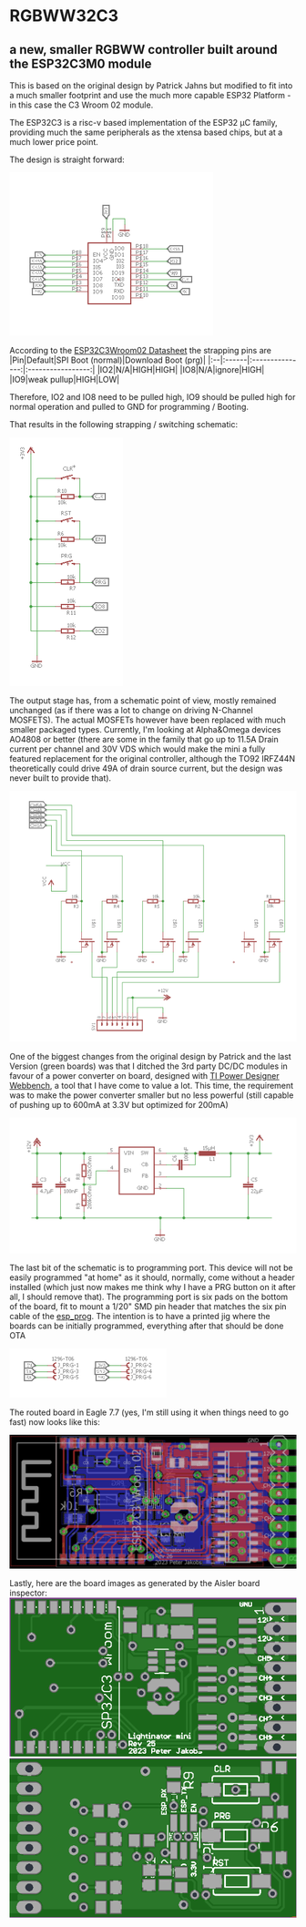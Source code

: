 # RGBWW32C3
## a new, smaller RGBWW controller built around the ESP32C3M0 module

This is based on the original design by Patrick Jahns but modified to fit into a much smaller footprint and use the much more capable ESP32 Platform - in this case the C3 Wroom 02 module.

The ESP32C3 is a risc-v based implementation of the ESP32 µC family, providing much the same peripherals as the xtensa based chips, but at a much lower price point.

The design is straight forward:

![ESP32C3 module schemantic](https://github.com/pljakobs/RGBWW32C3/blob/Ureg/MCU.PNG)

According to the [ESP32C3Wroom02 Datasheet](https://www.espressif.com/sites/default/files/documentation/esp32-c3-wroom-02_datasheet_en.pdf) the strapping pins are
|Pin|Default|SPI Boot (normal)|Download Boot (prg)|
|:--|:------|:---------------:|:-----------------:|
|IO2|N/A|HIGH|HIGH|
|IO8|N/A|ignore|HIGH|
|IO9|weak pullup|HIGH|LOW|

Therefore, IO2 and IO8 need to be pulled high, IO9 should be pulled high for normal operation and pulled to GND for programming / Booting.

That results in the following strapping / switching schematic:

![ESP32C3 pin strapping](https://raw.githubusercontent.com/pljakobs/RGBWW32C3/Ureg/StrappingAndPullup.PNG)

The output stage has, from a schematic point of view, mostly remained unchanged (as if there was a lot to change on driving N-Channel MOSFETS). The actual MOSFETs however have been replaced with much smaller packaged types. Currently, I'm looking at Alpha&Omega devices AO4808 or better (there are some in the family that go up to 11.5A Drain current per channel and 30V VDS which would make the mini a fully featured replacement for the original controller, although the TO92 IRFZ44N theoretically could drive 49A of drain source current, but the design was never built to provide that).

![Lightinator Mini output stage](https://raw.githubusercontent.com/pljakobs/RGBWW32C3/Ureg/Outputs.PNG)

One of the biggest changes from the original design by Patrick and the last Version (green boards) was that I ditched the 3rd party DC/DC modules in favour of a power converter on board, designed with [TI Power Designer Webbench](https://webench.ti.com/power-designer/switching-regulator?powerSupply=0), a tool that I have come to value a lot. 
This time, the requirement was to make the power converter smaller but no less powerful (still capable of pushing up to 600mA at 3.3V but optimized for 200mA)

![the switching power supply on board](https://raw.githubusercontent.com/pljakobs/RGBWW32C3/Ureg/PowerSupply.PNG)

The last bit of the schematic is to programming port. This device will not be easily programmed "at home" as it should, normally, come without a header installed (which just now makes me think why I have a PRG button on it after all, I should remove that). The programming port is six pads on the bottom of the board, fit to mount a 1/20" SMD pin header that matches the six pin cable of the [esp_prog](https://docs.espressif.com/projects/espressif-esp-iot-solution/en/latest/hw-reference/ESP-Prog_guide.html). The intention is to have a printed jig where the boards can be initially programmed, everything after that should be done OTA

![programming port](https://raw.githubusercontent.com/pljakobs/RGBWW32C3/Ureg/ProgrammingHeader.PNG)

The routed board in Eagle 7.7 (yes, I'm still using it when things need to go fast) now looks like this:

![routed board](https://raw.githubusercontent.com/pljakobs/RGBWW32C3/Ureg/board.PNG)

Lastly, here are the board images as generated by the Aisler board inspector:
![top side](https://raw.githubusercontent.com/pljakobs/RGBWW32C3/Ureg/RGBWW32C3_top.PNG)
![bottom side](https://raw.githubusercontent.com/pljakobs/RGBWW32C3/Ureg/RGBWW32C3_bottom.PNG)
